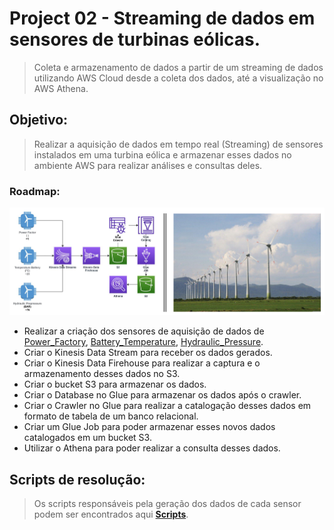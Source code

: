 # Project 02 - Streaming de dados em sensores de turbinas eólicas.

> Coleta e armazenamento de dados a partir de um streaming de dados utilizando AWS Cloud
desde a coleta dos dados, até a visualização no AWS Athena.

## Objetivo:

> Realizar a aquisição de dados em tempo real (Streaming) de sensores instalados em uma
turbina eólica e armazenar esses dados no ambiente AWS para realizar análises e consultas
deles.

### **Roadmap**:


![Roadmap](Images/Capture.PNG)

  - Realizar a criação dos sensores de aquisição de dados de
  [Power_Factory](encurtador.com.br/tJQ14),
  [Battery_Temperature](encurtador.com.br/uMQY3),
  [Hydraulic_Pressure](encurtador.com.br/abMY4).
  - Criar o Kinesis Data Stream para receber os dados gerados.
  - Criar o Kinesis Data Firehouse para realizar a captura e o armazenamento desses dados no
    S3.
  - Criar o bucket S3 para armazenar os dados.
  - Criar o Database no Glue para armazenar os dados após o crawler.
  - Criar o Crawler no Glue para realizar a catalogação desses dados em formato de tabela
    de um banco relacional.
  - Criar um Glue Job para poder armazenar esses novos dados catalogados em um bucket S3.
  - Utilizar o Athena para poder realizar a consulta desses dados.

## Scripts de resolução:

> Os scripts responsáveis pela geração dos dados de cada sensor podem ser encontrados aqui
[**Scripts**](encurtador.com.br/agmtW).
